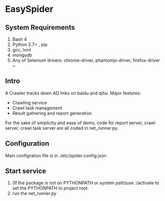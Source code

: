 EasySpider
===

## System Requirements ##
1. Bash 4
2. Python 2.7+ , pip
3. gcc, lxml
4. mongodb
5. Any of Selenium drivers: chrome-driver, phantomjs-driver, firefox-driver ~

## Intro ##

A Crawler tracks down AD links on baidu and qihu. 
Major features: 

* Crawling service
* Crawl task management
* Result gathering and report generation


For the sake of simplicity and ease of demo, code for report server, crawl server,
crawl task server are all coded in net_runner.py.

## Configuration ##

Main configration file is in ./etc/spider.config.json

## Start service ##
1. (If the package is not on PYTHONPATH or system path)use ./activate to set the PYTHONPATH to project root.
2. run the net_runner.py


